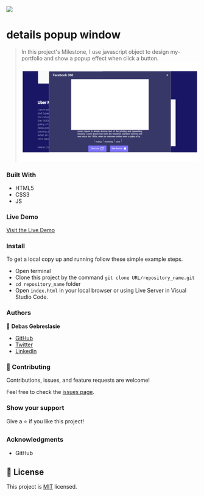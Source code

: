 ![](https://img.shields.io/badge/Microverse-blueviolet)

# details popup window

>In this project's Milestone, I use javascript object to design my-portfolio and show a popup effect when click a button.
![screenshot](./popup-img/../screenShoot-popup.png)

### Built With

- HTML5
- CSS3
- JS

### Live Demo

[Visit the Live Demo](https://debas-31.github.io/my-portfolio/)

### Install

To get a local copy up and running follow these simple example steps.
- Open terminal
- Clone this project by the command `git clone URL/repository_name.git`
- `cd repository_name` folder
- Open `index.html` in your local browser or using Live Server in Visual Studio Code.
### Authors

👤 **Debas Gebreslasie**

- [GitHub](https://github.com/Debas-31)
- [Twitter](https://twitter.com/DEBSH76956492)
- [LinkedIn](https://www.linkedin.com/in/debas-gebrengus-5256a2159/)

### 🤝 Contributing

Contributions, issues, and feature requests are welcome!

Feel free to check the [issues page](https://github.com/Debas-31/my-portfolio/issues).

### Show your support

Give a ⭐️ if you like this project!

### Acknowledgments
- GitHub 

## 📝 License

This project is [MIT](https://github.com/Debas-31/my-portfolio/blob/main/MIT.md) licensed.
